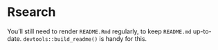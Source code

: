 
<!-- README.md is generated from README.Rmd. Please edit that file -->

# Rsearch

<!-- badges: start -->
<!-- badges: end -->

You’ll still need to render `README.Rmd` regularly, to keep `README.md`
up-to-date. `devtools::build_readme()` is handy for this.

